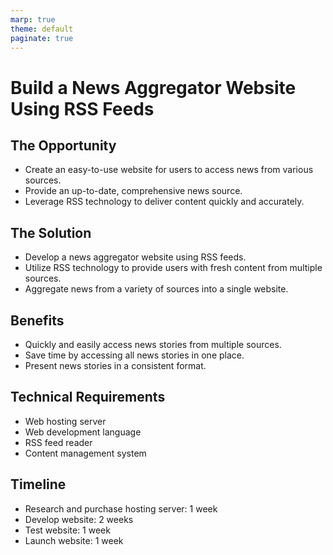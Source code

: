 ```yaml
---
marp: true
theme: default
paginate: true
---
```

# Build a News Aggregator Website Using RSS Feeds

## The Opportunity
* Create an easy-to-use website for users to access news from various sources.
* Provide an up-to-date, comprehensive news source.
* Leverage RSS technology to deliver content quickly and accurately.

## The Solution
* Develop a news aggregator website using RSS feeds.
* Utilize RSS technology to provide users with fresh content from multiple sources.
* Aggregate news from a variety of sources into a single website.

## Benefits
* Quickly and easily access news stories from multiple sources.
* Save time by accessing all news stories in one place.
* Present news stories in a consistent format.

## Technical Requirements
* Web hosting server
* Web development language
* RSS feed reader
* Content management system

## Timeline
* Research and purchase hosting server:  1 week
* Develop website:  2 weeks
* Test website:  1 week
* Launch website:  1 week
  